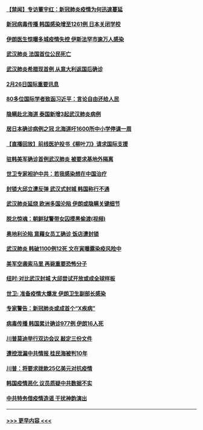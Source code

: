 #### [【禁闻】专访董宇红：新冠肺炎疫情为何迅速蔓延](../pages/prog202/a102786462.md?t=02270631) 
#### [新冠病毒传播 韩国感染增至1261例 日本关闭学校](../pages/prog202/a102786378.md?t=02270631) 
#### [伊朗医生惊曝多城疫情失控 伊斯法罕市逾万人感染](../pages/prog202/a102786352.md?t=02270631) 
#### [武汉肺炎 法国首位公民死亡](../pages/prog202/a102786286.md?t=02270631) 
#### [武汉肺炎希腊现首例 从意大利返国后确诊](../pages/prog202/a102786272.md?t=02270631) 
#### [2月26日国际重要讯息](../pages/prog202/a102786088.md?t=02270631) 
#### [80多位国际学者致函习近平：言论自由还给人民](../pages/prog202/a102786009.md?t=02270631) 
#### [隐瞒赴北海道 泰国新增3起武汉肺炎病例](../pages/prog202/a102786065.md?t=02270631) 
#### [居日本确诊病例之冠 北海道吁1600所中小学停课一周](../pages/prog202/a102786045.md?t=02270631) 
#### [【直播回放】前线医护投书《柳叶刀》请求国际支援](../pages/prog202/a102786048.md?t=02270631) 
#### [驻韩美军确诊首例武汉肺炎 被要求基地外隔离](../pages/prog202/a102785964.md?t=02270631) 
#### [世卫专家袒护中共：若我感染想在中国治疗](../pages/prog202/a102785921.md?t=02270631) 
#### [封锁大邱立遭反弹 武汉式封城 韩国称行不通](../pages/prog202/a102785940.md?t=02270631) 
#### [武汉肺炎延烧 欧洲多国沦陷 伊朗或隐瞒关键细节](../pages/prog202/a102785858.md?t=02270631) 
#### [脱北惊魂：朝鲜狱警带女囚摸黑偷渡(视频)](../pages/prog202/a102785824.md?t=02270631) 
#### [奥地利沦陷 意藉女员工确诊 饭店遭封锁](../pages/prog202/a102785803.md?t=02270631) 
#### [武汉肺炎 韩破1100例12死 文在寅曝露染疫风险中](../pages/prog202/a102785775.md?t=02270631) 
#### [美军空袭索马里 再毙重要恐怖分子](../pages/prog202/a102785761.md?t=02270631) 
#### [纽时:对比武汉封城 大邱尝试开放或成全球样板](../pages/prog202/a102785567.md?t=02270631) 
#### [世卫: 准备疫情大爆发 伊朗卫生副部长感染](../pages/prog202/a102785718.md?t=02270631) 
#### [专家警告：新冠肺炎或成首个“X疾病”](../pages/prog202/a102785682.md?t=02270631) 
#### [病毒传播 韩国累计确诊977例 伊朗16人死](../pages/prog202/a102785496.md?t=02270631) 
#### [川普莫迪举行双边会议 敲定三份文件](../pages/prog202/a102785486.md?t=02270631) 
#### [遭控泄漏中共情报 桂民海被判10年](../pages/prog202/a102785499.md?t=02270631) 
#### [川普：将要求拨款25亿美元对抗疫情](../pages/prog202/a102785490.md?t=02270631) 
#### [韩国疫情恶化 议员质疑中共数据不实](../pages/prog202/a102785460.md?t=02270631) 
#### [中共特务借疫情造谣 干扰神韵演出](../pages/prog202/a102785446.md?t=02270631) 

----
#### [ >>> 更早内容 <<< ](../indexes/prog202-earlier.md)
